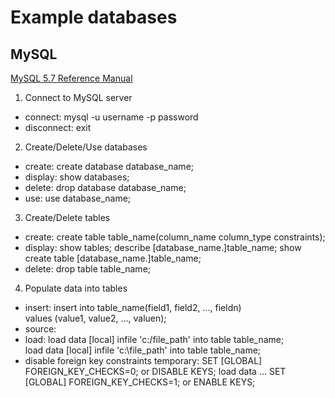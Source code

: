 # Example databases

## MySQL
[MySQL 5.7 Reference Manual](https://dev.mysql.com/doc/refman/5.7/en/)

1. Connect to MySQL server
* connect: mysql -u username -p password
* disconnect: exit

2. Create/Delete/Use databases
* create: create database database_name;
* display: show databases;
* delete: drop database database_name;
* use: use database_name;

3. Create/Delete tables
* create: create table table_name(column_name column_type constraints);
* display: 
		show tables;
		describe [database_name.]table_name;
		show create table [database_name.]table_name;
* delete:
		drop table table_name;
		
4. Populate data into tables
* insert: insert into table_name(field1, field2, ..., fieldn) 		
			values (value1, value2, ..., valuen);
* source:
* load: 
		load data [local] infile 'c:/file_path' into table table_name;	
		load data [local] infile 'c:\\file_path' into table table_name;
* disable foreign key constraints temporary:
		SET [GLOBAL] FOREIGN_KEY_CHECKS=0; or DISABLE KEYS;
		load data ...
		SET [GLOBAL] FOREIGN_KEY_CHECKS=1; or ENABLE KEYS;
